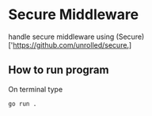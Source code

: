 # Secure Middleware

handle secure middleware using (Secure)['https://github.com/unrolled/secure.]

## How to run program

On terminal type 
```sh
go run .
```



